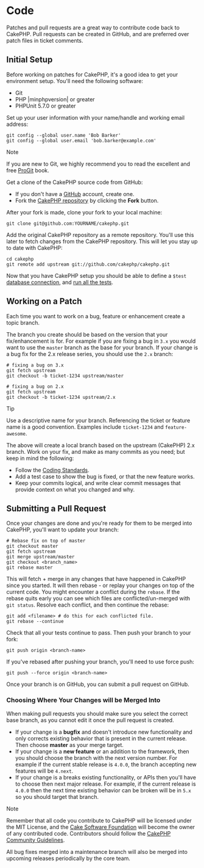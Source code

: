 # Code

Patches and pull requests are a great way to contribute code back to CakePHP.
Pull requests can be created in GitHub, and are preferred over patch files in
ticket comments.

## Initial Setup

Before working on patches for CakePHP, it's a good idea to get your environment
setup. You'll need the following software:

- Git
- PHP |minphpversion| or greater
- PHPUnit 5.7.0 or greater

Set up your user information with your name/handle and working email address:

    git config --global user.name 'Bob Barker'
    git config --global user.email 'bob.barker@example.com'

> [!NOTE]
> If you are new to Git, we highly recommend you to read the excellent and
> free [ProGit](https://git-scm.com/book/) book.

Get a clone of the CakePHP source code from GitHub:

- If you don't have a [GitHub](https://github.com) account, create one.
- Fork the [CakePHP repository](https://github.com/cakephp/cakephp) by clicking
  the **Fork** button.

After your fork is made, clone your fork to your local machine:

    git clone git@github.com:YOURNAME/cakephp.git

Add the original CakePHP repository as a remote repository. You'll use this
later to fetch changes from the CakePHP repository. This will let you stay up
to date with CakePHP:

    cd cakephp
    git remote add upstream git://github.com/cakephp/cakephp.git

Now that you have CakePHP setup you should be able to define a `$test`
[database connection](../orm/database-basics#database-configuration), and
[run all the tests](../development/testing#running-tests).

## Working on a Patch

Each time you want to work on a bug, feature or enhancement create a topic
branch.

The branch you create should be based on the version that your fix/enhancement
is for. For example if you are fixing a bug in `3.x` you would want to use the
`master` branch as the base for your branch. If your change is a bug fix for
the 2.x release series, you should use the `2.x` branch:

``` text
# fixing a bug on 3.x
git fetch upstream
git checkout -b ticket-1234 upstream/master

# fixing a bug on 2.x
git fetch upstream
git checkout -b ticket-1234 upstream/2.x
```

> [!TIP]
> Use a descriptive name for your branch. Referencing the ticket or feature
> name is a good convention. Examples include `ticket-1234` and `feature-awesome`.

The above will create a local branch based on the upstream (CakePHP) 2.x branch.
Work on your fix, and make as many commits as you need; but keep in mind the
following:

- Follow the [Coding Standards](../contributing/cakephp-coding-conventions).
- Add a test case to show the bug is fixed, or that the new feature works.
- Keep your commits logical, and write clear commit messages that provide
  context on what you changed and why.

## Submitting a Pull Request

Once your changes are done and you're ready for them to be merged into CakePHP,
you'll want to update your branch:

``` text
# Rebase fix on top of master
git checkout master
git fetch upstream
git merge upstream/master
git checkout <branch_name>
git rebase master
```

This will fetch + merge in any changes that have happened in CakePHP since you
started. It will then rebase - or replay your changes on top of the current
code. You might encounter a conflict during the `rebase`. If the rebase quits
early you can see which files are conflicted/un-merged with `git status`.
Resolve each conflict, and then continue the rebase:

``` text
git add <filename> # do this for each conflicted file.
git rebase --continue
```

Check that all your tests continue to pass. Then push your branch to your fork:

``` text
git push origin <branch-name>
```

If you've rebased after pushing your branch, you'll need to use force push:

``` text
git push --force origin <branch-name>
```

Once your branch is on GitHub, you can submit a pull request on GitHub.

### Choosing Where Your Changes will be Merged Into

When making pull requests you should make sure you select the correct base
branch, as you cannot edit it once the pull request is created.

- If your change is a **bugfix** and doesn't introduce new functionality and
  only corrects existing behavior that is present in the current release. Then
  choose **master** as your merge target.
- If your change is a **new feature** or an addition to the framework, then you
  should choose the branch with the next version number. For example if the
  current stable release is `4.0.0`, the branch accepting new features will
  be `4.next`.
- If your change is a breaks existing functionality, or APIs then you'll have
  to choose then next major release. For example, if the current release is
  `4.0.0` then the next time existing behavior can be broken will be in
  `5.x` so you should target that branch.

> [!NOTE]
> Remember that all code you contribute to CakePHP will be licensed under the
> MIT License, and the [Cake Software Foundation](https://cakefoundation.org/old) will become the owner of any
> contributed code. Contributors should follow the [CakePHP Community
> Guidelines](https://cakephp.org/get-involved).

All bug fixes merged into a maintenance branch will also be merged into upcoming
releases periodically by the core team.
